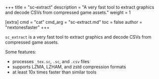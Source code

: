 +++
title = "sc-extract"
description = "A very fast tool to extract graphics and decode CSVs from compressed game assets."
weight = 1

[extra]
cmd = "cat"
cmd_arg = "sc-extract.md"
toc = false
author = "nextonesfaster"
+++

`sc_extract` is a very fast tool to extract graphics and decode CSVs from compressed game assets.

Some features:

- processes `_tex.sc`, `.sc`, and `.csv` files
- supports LZMA, LZHAM, and zstd compression formats
- at least 10x times faster than similar tools
